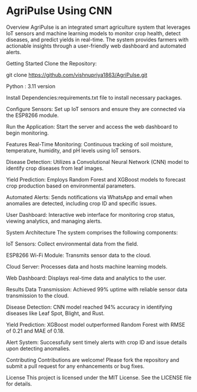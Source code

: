 # AgriPulse Using CNN
Overview
AgriPulse is an integrated smart agriculture system that leverages IoT sensors and machine learning models to monitor crop health, detect diseases, and predict yields in real-time. The system provides farmers with actionable insights through a user-friendly web dashboard and automated alerts.​

Getting Started
Clone the Repository:

git clone https://github.com/vishnupriya1863/AgriPulse.git

Python : 3.11 version 

Install Dependencies:requirements.txt file to install necessary packages.

Configure Sensors: Set up IoT sensors and ensure they are connected via the ESP8266 module.

Run the Application: Start the server and access the web dashboard to begin monitoring.


Features
Real-Time Monitoring: Continuous tracking of soil moisture, temperature, humidity, and pH levels using IoT sensors.

Disease Detection: Utilizes a Convolutional Neural Network (CNN) model to identify crop diseases from leaf images.

Yield Prediction: Employs Random Forest and XGBoost models to forecast crop production based on environmental parameters.

Automated Alerts: Sends notifications via WhatsApp and email when anomalies are detected, including crop ID and specific issues.

User Dashboard: Interactive web interface for monitoring crop status, viewing analytics, and managing alerts.​

System Architecture
The system comprises the following components:​

IoT Sensors: Collect environmental data from the field.

ESP8266 Wi-Fi Module: Transmits sensor data to the cloud.

Cloud Server: Processes data and hosts machine learning models.

Web Dashboard: Displays real-time data and analytics to the user.​

Results
Data Transmission: Achieved 99% uptime with reliable sensor data transmission to the cloud.

Disease Detection: CNN model reached 94% accuracy in identifying diseases like Leaf Spot, Blight, and Rust.

Yield Prediction: XGBoost model outperformed Random Forest with RMSE of 0.21 and MAE of 0.18.

Alert System: Successfully sent timely alerts with crop ID and issue details upon detecting anomalies.​


Contributing
Contributions are welcome! Please fork the repository and submit a pull request for any enhancements or bug fixes.​

License
This project is licensed under the MIT License. See the LICENSE file for details.​


